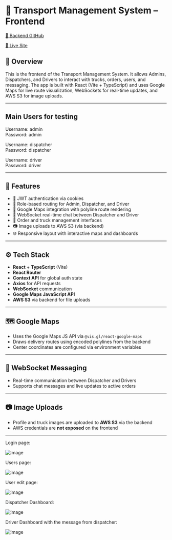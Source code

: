 # 🚛 Transport Management System – Frontend

[🔧 Backend GitHub](https://github.com/IgorPetrovKrsk/capstone_orders_delivery_system_backend)

[🔗 Live Site]([https://transport-management-system-frontend.onrender.com/](https://transport-management-system-hjsa.onrender.com/))  

## 📘 Overview

This is the frontend of the Transport Management System. It allows Admins, Dispatchers, and Drivers to interact with trucks, orders, users, and messaging. The app is built with React (Vite + TypeScript) and uses Google Maps for live route visualization, WebSockets for real-time updates, and AWS S3 for image uploads.

---

## Main Users for testing

Username: admin  
Password: admin 

Username: dispatcher  
Password: dispatcher

Username: driver  
Password: driver

---

## 🚀 Features

- 🔐 JWT authentication via cookies
- 🧭 Role-based routing for Admin, Dispatcher, and Driver
- 📍 Google Maps integration with polyline route rendering
- 💬 WebSocket real-time chat between Dispatcher and Driver
- 🚚 Order and truck management interfaces
- 📷 Image uploads to AWS S3 (via backend)
- 🌐 Responsive layout with interactive maps and dashboards

---

## ⚙️ Tech Stack

- **React** + **TypeScript** (Vite)
- **React Router**
- **Context API** for global auth state
- **Axios** for API requests
- **WebSocket** communication
- **Google Maps JavaScript API**
- **AWS S3** via backend for file uploads

---

## 🗺️ Google Maps

- Uses the Google Maps JS API via `@vis.gl/react-google-maps`
- Draws delivery routes using encoded polylines from the backend
- Center coordinates are configured via environment variables

---

## 📡 WebSocket Messaging

- Real-time communication between Dispatcher and Drivers
- Supports chat messages and live updates to active orders

---

## 📷 Image Uploads

- Profile and truck images are uploaded to **AWS S3** via the backend
- AWS credentials are **not exposed** on the frontend

---
Login page:

![image](https://github.com/user-attachments/assets/b949d2e1-fbf6-4835-a7d6-a411e6d70d20)

Users page:

![image](https://github.com/user-attachments/assets/ddcfac16-781f-4436-aa4e-a5810220195b)

User edit page:

![image](https://github.com/user-attachments/assets/b869735e-3f52-4460-b738-bb788919abae)

Dispatcher Dashboard:

![image](https://github.com/user-attachments/assets/1795da07-8758-45e8-9688-3547bd42f709)

Driver Dashboard with the message from dispatcher:

![image](https://github.com/user-attachments/assets/034dc509-0130-4386-9062-e74b97db0c0b)



